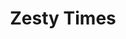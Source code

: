 ---
parent_zuid: 0
sort: 3
_item_zuid: 7-b74a74-wjsq8t
_version_zuid: 9-6a4a03a-0xln5h
_version: 5
_lang: 1
_created_at: 2018-07-13 22:56:58
_created_by_user_zuid: 5-b4d1c4d6ca-hzfn90
_meta_link_text: Events
_meta_title: Events
_meta_description: null
_meta_keywords: null
created_at: 2018-07-13 22:57:01
updated_at: 2018-08-13 22:52:05
deleted_at: null
title: Zesty Times
description: Zesty Burger has the wildest events. Everyone loves them.Lorem ipsum dolor amet chambray chillwave trust fund, occupy cold-pressed church-key lyft vexillologist pinterest actually VHS woke farm-to-table mustache.
image: 3-6a4a02d-r719f
zuid: 18-6a4a03d-mbzqvq
item_zuid: 7-b74a74-wjsq8t
version_zuid: 9-6a4a03a-0xln5h
version_num: 5
publish_at: 2018-07-13 22:57:01
take_offline_at: null
published_by_user_zuid: 5-b4d1c4d6ca-hzfn90
---